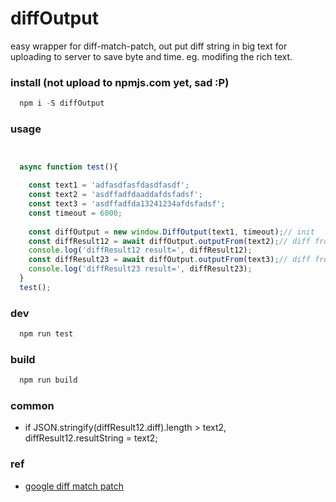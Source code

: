 # diffOutput  

easy wrapper for diff-match-patch, out put diff string in big text for uploading to server to save byte and time. eg. modifing the rich text.

### install (not upload to npmjs.com yet, sad :P) 

```javascript
  npm i -S diffOutput
```

### usage  
```javascript


  async function test(){

    const text1 = 'adfasdfasfdasdfasdf';
    const text2 = 'asdffadfdaaddafdsfadsf';
    const text3 = 'asdffadfda13241234afdsfadsf';
    const timeout = 6000;
  
    const diffOutput = new window.DiffOutput(text1, timeout);// init
    const diffResult12 = await diffOutput.outputFrom(text2);// diff from text1 to text2, work in webworker, return promise
    console.log('diffResult12 result=', diffResult12);
    const diffResult23 = await diffOutput.outputFrom(text3);// diff from text1 to text3, work in webworker, return promise
    console.log('diffResult23 result=', diffResult23);
  }
  test();

```

### dev  

```javascript
  npm run test
```
### build  

```javascript
  npm run build
```
### common
- if JSON.stringify(diffResult12.diff).length > text2, diffResult12.resultString = text2;

### ref
- [google diff match patch](https://github.com/google/diff-match-patch)
